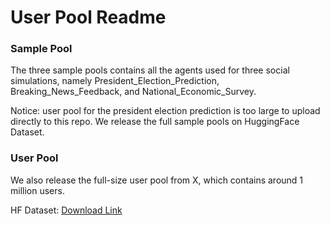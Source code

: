 # User Pool Readme

### Sample Pool
The three sample pools contains all the agents used for three social simulations, namely President_Election_Prediction, Breaking_News_Feedback, and National_Economic_Survey.

Notice: user pool for the president election prediction is too large to upload directly to this repo. We release the full sample pools on HuggingFace Dataset.

### User Pool
We also release the full-size user pool from X, which contains around 1 million users.

HF Dataset: [Download Link](https://huggingface.co/datasets/Lishi0905/SimulateAnything)
